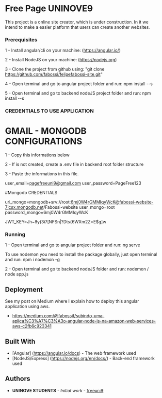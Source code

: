 # Free Page UNINOVE9

This project is a online site creator, which is under construction.
In it we intend to make a easier platform that users can create another websites.


### Prerequisites

1 - Install angular/cli on your machine: (https://angular.io/)

2 - Install NodeJS on your machine: (https://nodejs.org)

3 - Clone the project from github using: "git clone https://github.com/fabossi/felipefabossi-site.git"

4 - Open terminal and go to angular project folder and run: npm install --s

5 - Open terminal and go to backend nodeJS project folder and run: npm install --s

### CREDENTIALS TO USE APPLICATION

# GMAIL  - MONGODB CONFIGURATIONS

1 - Copy this informations below

2 - If is not created, create a .env file in backend root folder structure

3 - Paste the informations in this file.


user_email=pagefreeuni9@gmail.com
user_password=PageFree123

#Mongodb CREDENTIALS

url_mongo=mongodb+srv://root:6mj0W4rGMMIqyWcK@fabossi-website-7jcsx.mongodb.net/Fabossi-website
user_mongo=root
password_mongo=6mj0W4rGMMIqyWcK

JWT_KEY=Jh~8y)3i7[NFSn|?Dts{6WXm2Z=E$g]w


### Running

1 - Open terminal and go to angular project folder and run: ng serve

To use nodemon you need to install the package globally, just open terminal and run: npm i nodemon -g 

2 - Open terminal and go to backend nodeJS folder and run: nodemon / node app.js


## Deployment

See my post on Medium where I explain how to deploy this angular application using aws.

* https://medium.com/@fabossif/subindo-uma-aplica%C3%A7%C3%A3o-angular-node-js-na-amazon-web-services-aws-c2fb6c923341

## Built With

* [Angular] (https://angular.io/docs) - The web framework used
* [NodeJS/Express] (https://nodejs.org/en/docs/) - Back-end framework used 


## Authors

* **UNINOVE STUDENTS** - *Initial work* - [freeuni9](https://github.com/fabossi/felipefabossi-site/)
